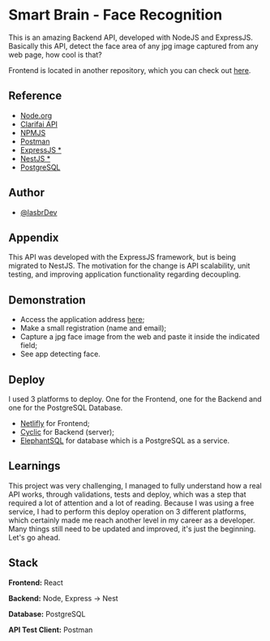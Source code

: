 # Smart Brain - Face Recognition


This is an amazing Backend API, developed with NodeJS and ExpressJS. Basically this API, detect the face area of ​​any jpg image captured from any web page, how cool is that?

Frontend is located in another repository, which you can check out [here](https://github.com/lasbrDev/smartbrainapi).





## Reference

 - [Node.org](https://nodejs.org/en/docs/guides)
 - [Clarifai API](https://clarifai.com/clarifai/main/models/face-detection)
 - [NPMJS](https://www.npmjs.com/)
 - [Postman](https://quickstarts.postman.com/)
 - [ExpressJS *](https://expressjs.com/pt-br/guide/routing.html)
 - [NestJS *](https://docs.nestjs.com/)
 - [PostgreSQL](https://www.postgresql.org/docs/)
 


## Author

- [@lasbrDev](https://github.com/lasbrDev)


## Appendix

This API was developed with the ExpressJS framework, but is being migrated to NestJS. The motivation for the change is API scalability, unit testing, and improving application functionality regarding decoupling.



## Demonstration

- Access the application address  [here](https://facedetect-smartbrain.netlify.app/);
- Make a small registration (name and email);
- Capture a jpg face image from the web and paste it inside the indicated field;
- See app detecting face.

## Deploy

I used 3 platforms to deploy. One for the Frontend, one for the Backend and one for the PostgreSQL Database.


- [Netlifly](https://www.netlify.com/) for Frontend;
- [Cyclic](https://www.cyclic.sh/) for Backend (server);
- [ElephantSQL](https://www.elephantsql.com/) for database which is a PostgreSQL as a service.


## Learnings

This project was very challenging, I managed to fully understand how a real API works, through validations, tests and deploy, which was a step that required a lot of attention and a lot of reading. Because I was using a free service, I had to perform this deploy operation on 3 different platforms, which certainly made me reach another level in my career as a developer. Many things still need to be updated and improved, it's just the beginning. Let's go ahead.



## Stack 

**Frontend:** React

**Backend:** Node, Express -> Nest

**Database:** PostgreSQL

**API Test Client:** Postman

